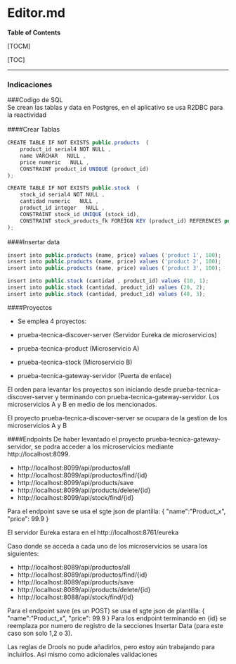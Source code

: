 
# Editor.md

 


**Table of Contents**

[TOCM]

[TOC]
 
-------------
### Indicaciones
 


  

###Codigo de SQL  
 Se crean las tablas y data en Postgres, en el aplicativo se usa R2DBC para la reactividad
 
####Crear Tablas　

```javascript
CREATE TABLE IF NOT EXISTS public.products  (
	product_id serial4 NOT NULL ,
	name VARCHAR   NULL ,
	price numeric   NULL ,
	CONSTRAINT product_id UNIQUE (product_id)
);

CREATE TABLE IF NOT EXISTS public.stock  (
	stock_id serial4 NOT NULL ,
	cantidad numeric   NULL ,
	product_id integer   NULL ,
	CONSTRAINT stock_id UNIQUE (stock_id),
	CONSTRAINT stock_products_fk FOREIGN KEY (product_id) REFERENCES public.products(product_id)
);

```

####Insertar data　

```javascript
insert into public.products (name, price) values ('product 1', 100);
insert into public.products (name, price) values ('product 2', 100);
insert into public.products (name, price) values ('product 3', 100);

insert into public.stock (cantidad , product_id) values (10, 1);
insert into public.stock (cantidad, product_id) values (20, 2);
insert into public.stock (cantidad, product_id) values (40, 3);

```
####Proyectos
- Se emplea 4 proyectos:

 - prueba-tecnica-discover-server (Servidor Eureka de microservicios)
 - prueba-tecnica-product (Microservicio A)
 - prueba-tecnica-stock (Microservicio B)
 - prueba-tecnica-gateway-servidor (Puerta de enlace)

El orden para levantar los proyectos son iniciando desde prueba-tecnica-discover-server  y terminando con  prueba-tecnica-gateway-servidor. Los microservicios A y B en medio de los mencionados.

El proyecto  prueba-tecnica-discover-server  se ocupara de la gestion de los microservicios A y B

####Endpoints
 De haber levantado el proyecto prueba-tecnica-gateway-servidor, se podra acceder a los microservicios mediante http://localhost:8099.
 
- http://localhost:8099/api/productos/all
- http://localhost:8099/api/productos/find/{id}
- http://localhost:8099/api/products/save 
- http://localhost:8099/api/products/delete/{id}
- http://localhost:8099/api/stock/find/{id}

 Para el endpoint save  se usa el sgte json de plantilla:
 {
	"name":"Product_x",
	"price": 99.9
}

El servidor Eureka estara en el http://localhost:8761/eureka

Caso donde se acceda a cada uno de los microservicios se usara los siguientes:
- http://localhost:8089/api/productos/all 
- http://localhost:8089/api/productos/find/{id} 
- http://localhost:8089/api/products/save 
- http://localhost:8089/api/products/delete/{id} 
- http://localhost:8088/api/stock/find/{id}

 
 Para el endpoint save (es un POST) se usa el sgte json de plantilla:
 {
	"name":"Product_x",
	"price": 99.9
}
 Para los endpoint terminando en {id} se reemplaza por numero de registro de la secciones Insertar Data (para este caso son solo 1,2 o 3).
 
Las reglas de Drools no pude añadirlos, pero estoy aún trabajando para incluirlos. Asi mismo como adicionales validaciones 
 
